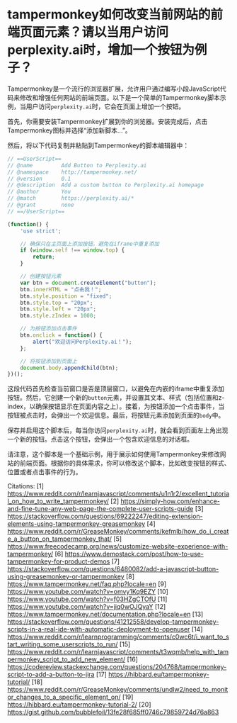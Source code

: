 # tampermonkey如何改变当前网站的前端页面元素？请以当用户访问perplexity.ai时，增加一个按钮为例子？

Tampermonkey是一个流行的浏览器扩展，允许用户通过编写小段JavaScript代码来修改和增强任何网站的前端页面。以下是一个简单的Tampermonkey脚本示例，当用户访问`perplexity.ai`时，它会在页面上增加一个按钮。

首先，你需要安装Tampermonkey扩展到你的浏览器。安装完成后，点击Tampermonkey图标并选择“添加新脚本...”。

然后，将以下代码复制并粘贴到Tampermonkey的脚本编辑器中：

```javascript
// ==UserScript==
// @name         Add Button to Perplexity.ai
// @namespace    http://tampermonkey.net/
// @version      0.1
// @description  Add a custom button to Perplexity.ai homepage
// @author       You
// @match        https://perplexity.ai/*
// @grant        none
// ==/UserScript==

(function() {
    'use strict';

    // 确保只在主页面上添加按钮，避免在iframe中重复添加
    if (window.self !== window.top) {
        return;
    }

    // 创建按钮元素
    var btn = document.createElement("button");
    btn.innerHTML = "点击我！";
    btn.style.position = "fixed";
    btn.style.top = "20px";
    btn.style.left = "20px";
    btn.style.zIndex = 1000;

    // 为按钮添加点击事件
    btn.onclick = function() {
        alert("欢迎访问Perplexity.ai！");
    };

    // 将按钮添加到页面上
    document.body.appendChild(btn);
})();
```

这段代码首先检查当前窗口是否是顶层窗口，以避免在内嵌的iframe中重复添加按钮。然后，它创建一个新的`button`元素，并设置其文本、样式（包括位置和z-index，以确保按钮显示在页面内容之上）。接着，为按钮添加一个点击事件，当按钮被点击时，会弹出一个欢迎信息。最后，将按钮元素添加到页面的`body`中。

保存并启用这个脚本后，每当你访问`perplexity.ai`时，就会看到页面左上角出现一个新的按钮。点击这个按钮，会弹出一个包含欢迎信息的对话框。

请注意，这个脚本是一个基础示例，用于展示如何使用Tampermonkey来修改网站的前端页面。根据你的具体需求，你可以修改这个脚本，比如改变按钮的样式、位置或者点击事件的行为。

Citations:
[1] https://www.reddit.com/r/learnjavascript/comments/u1n1r2/excellent_tutorial_on_how_to_write_tampermonkey/
[2] https://simply-how.com/enhance-and-fine-tune-any-web-page-the-complete-user-scripts-guide
[3] https://stackoverflow.com/questions/69222247/editing-extension-elements-using-tampermonkey-greasemonkey
[4] https://www.reddit.com/r/GreaseMonkey/comments/kefmlb/how_do_i_create_a_button_on_tampermonkey_that/
[5] https://www.freecodecamp.org/news/customize-website-experience-with-tampermonkey/
[6] https://www.demostack.com/post/how-to-use-tampermonkey-for-product-demos
[7] https://stackoverflow.com/questions/6480082/add-a-javascript-button-using-greasemonkey-or-tampermonkey
[8] https://www.tampermonkey.net/faq.php?locale=en
[9] https://www.youtube.com/watch?v=omvy1Kq9EZY
[10] https://www.youtube.com/watch?v=f03HZgCTOfU
[11] https://www.youtube.com/watch?v=jiq0wOJQyaY
[12] https://www.tampermonkey.net/documentation.php?locale=en
[13] https://stackoverflow.com/questions/41212558/develop-tampermonkey-scripts-in-a-real-ide-with-automatic-deployment-to-openuser
[14] https://www.reddit.com/r/learnprogramming/comments/c0wc6t/i_want_to_start_writing_some_userscripts_to_run/
[15] https://www.reddit.com/r/learnjavascript/comments/t3wqmb/help_with_tampermonkey_script_to_add_new_element/
[16] https://codereview.stackexchange.com/questions/204768/tampermonkey-script-to-add-a-button-to-jira
[17] https://hibbard.eu/tampermonkey-tutorial/
[18] https://www.reddit.com/r/GreaseMonkey/comments/undlw2/need_to_monitor_changes_to_a_specific_element_on/
[19] https://hibbard.eu/tampermonkey-tutorial-2/
[20] https://gist.github.com/bubblefoil/13fe28f685ff0746c79859724d76a863